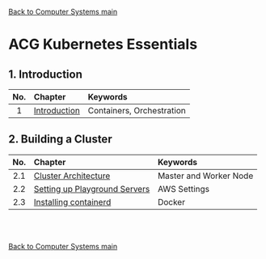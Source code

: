[Back to Computer Systems main](../../../README.md)

# ACG Kubernetes Essentials

## 1. Introduction
|No.|Chapter|Keywords|
|:-:|:------|:-------|
|1|[Introduction](./01/note.md)|Containers, Orchestration|

## 2. Building a Cluster
|No.|Chapter|Keywords|
|:-:|:------|:-------|
|2.1|[Cluster Architecture](./02_01/note.md)|Master and Worker Node|
|2.2|[Setting up Playground Servers](./02_02/note.md)|AWS Settings|
|2.3|[Installing containerd](./02_03/note.md)|Docker|

<br><br>


[Back to Computer Systems main](../../../README.md)